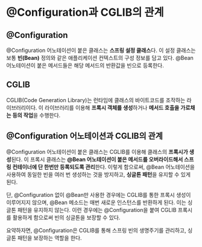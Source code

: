 # @Configuration과 CGLIB의 관계

## @Configuration 
@Configuration 어노테이션이 붙은 클래스는 **스프링 설정 클래스**다. 이 설정 클래스는 보통 **빈(Bean)** 정의와 같은 애플리케이션 컨텍스트의 구성 정보를 담고 있다. @Bean 어노테이션이 붙은 메서드들은 해당 메서드의 반환값을 빈으로 등록한다.

## CGLIB
CGLIB(Code Generation Library)는 런타임에 클래스의 바이트코드를 조작하는 라이브러리이다. 이 라이브러리를 이용해 **프록시 객체를 생성**하거나 **메서드 호출을 가로채는 등의 작업**을 수행한다.

## @Configuration 어노테이션과 CGLIB의 관계
@Configuration 어노테이션이 붙은 클래스는 CGLIB를 이용해 클래스의 **프록시가 생성**된다. 이 프록시 클래스는 **@Bean 어노테이션이 붙은 메서드를 오버라이드해서 스프링 컨테이너에 단 한번만 등록되도록 관리**한다. 이렇게 함으로써, @Bean 어노테이션을 사용하여 동일한 빈을 여러 번 생성하는 것을 방지하고, **싱글톤 패턴**을 유지할 수 있게 된다.

단, @Configuration 없이 @Bean만 사용한 경우에는 CGLIB를 통한 프록시 생성이 이루어지지 않으며, @Bean 메소드는 매번 새로운 인스턴스를 반환하게 된다. 이는 싱글톤 패턴을 유지하지 않는다. 이런 경우에는 @Configuration을 붙여 CGLIB 프록시를 활용하게 함으로써 빈의 싱글톤을 보장할 수 있다.

요약하자면, @Configuration은 CGLIB를 통해 스프링 빈의 생명주기를 관리하고, 싱글톤 패턴을 보장하는 역할을 한다.